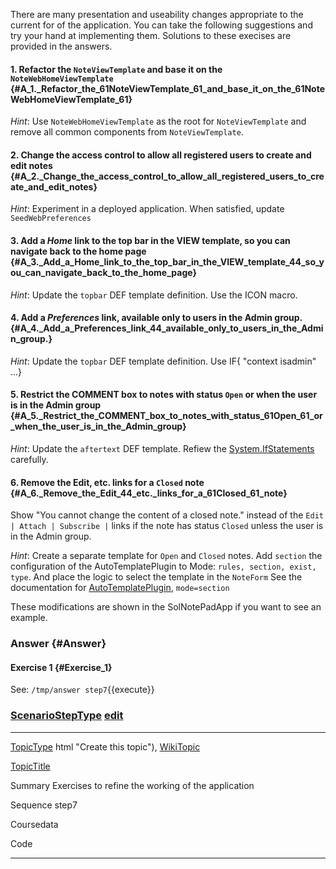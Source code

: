 <div class="foswikiPage">

<span id="PageTop"></span>

There are many presentation and useability changes appropriate to the
current for of the application. You can take the following suggestions
and try your hand at implementing them. Solutions to these execises are
provided in the answers.

#### 1. Refactor the `NoteViewTemplate` and base it on the `NoteWebHomeViewTemplate` {#A_1._Refactor_the_61NoteViewTemplate_61_and_base_it_on_the_61NoteWebHomeViewTemplate_61}

*Hint*: Use `NoteWebHomeViewTemplate` as the root for `NoteViewTemplate`
and remove all common components from `NoteViewTemplate`.

#### 2. Change the access control to allow all registered users to create and edit notes {#A_2._Change_the_access_control_to_allow_all_registered_users_to_create_and_edit_notes}

*Hint*: Experiment in a deployed application. When satisfied, update
`SeedWebPreferences`

#### 3. Add a *Home* link to the top bar in the VIEW template, so you can navigate back to the home page {#A_3._Add_a_Home_link_to_the_top_bar_in_the_VIEW_template_44_so_you_can_navigate_back_to_the_home_page}

*Hint*: Update the `topbar` DEF template definition. Use the ICON macro.

#### 4. Add a *Preferences* link, available only to users in the Admin group. {#A_4._Add_a_Preferences_link_44_available_only_to_users_in_the_Admin_group.}

*Hint*: Update the `topbar` DEF template definition. Use IF{ "context
isadmin" ...}

#### 5. Restrict the COMMENT box to notes with status `Open` or when the user is in the Admin group {#A_5._Restrict_the_COMMENT_box_to_notes_with_status_61Open_61_or_when_the_user_is_in_the_Admin_group}

*Hint*: Update the `aftertext` DEF template. Refiew the
[System.IfStatements](../../../System/IfStatements.html) carefully.

#### 6. Remove the Edit, etc. links for a `Closed` note {#A_6._Remove_the_Edit_44_etc._links_for_a_61Closed_61_note}

Show "You cannot change the content of a closed note." instead of the
`Edit | Attach | Subscribe |` links if the note has status `Closed`
unless the user is in the Admin group.

*Hint*: Create a separate template for `Open` and `Closed` notes. Add
`section` the configuration of the AutoTemplatePlugin to Mode:
`rules, section, exist, type`. And place the logic to select the
template in the `NoteForm` See the documentation for
[AutoTemplatePlugin](../../../System/AutoTemplatePlugin.html),
`mode=section`

These modifications are shown in the SolNotePadApp if you want to see an
example.

### Answer {#Answer}

#### Exercise 1 {#Exercise_1}

See: `/tmp/answer step7`{{execute}}

<span id="TopicEnd"></span>

<div class="foswikiForm foswikiFormStep">

### [ScenarioStepType](../../../Applications/KatacodaApp/ScenarioStepType.html) <span class="foswikiSmall">[edit](ScenarioStep07.html)</span>

  ------------------------------------ ------------------------------------
  [TopicType](TopicType.html "Create t [ScenarioStepType](ScenarioStepType.
  his topic")                          html "Create this topic"),
                                       [WikiTopic](WikiTopic.html "Create t
                                       his topic")

  [TopicTitle](TopicTitle.html "Create 
   this topic")                        

  Summary                              Exercises to refine the working of
                                       the application

  Sequence                             step7

  Coursedata                           

  Code                                 
  ------------------------------------ ------------------------------------

</div>

</div>
